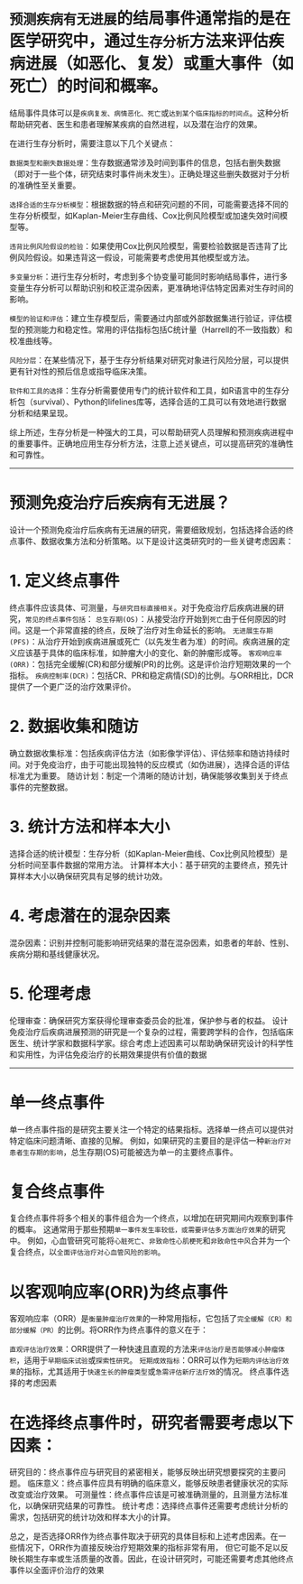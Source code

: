 # `预测疾病有无进展`的结局事件通常指的是在医学研究中，通过`生存分析`方法来评估疾病进展（如恶化、复发）或重大事件（如死亡）的时间和概率。

结局事件具体可以是`疾病复发、病情恶化、死亡`或`达到某个临床指标的时间点`。这种分析帮助研究者、医生和患者理解某疾病的自然进程，以及潜在治疗的效果。

在进行生存分析时，需要注意以下几个关键点：

`数据类型和删失数据处理`：生存数据通常涉及时间到事件的信息，包括右删失数据（即对于一些个体，研究结束时事件尚未发生）。正确处理这些删失数据对于分析的准确性至关重要。

`选择合适的生存分析模型`：根据数据的特点和研究问题的不同，可能需要选择不同的生存分析模型，如Kaplan-Meier生存曲线、Cox比例风险模型或加速失效时间模型等。

`违背比例风险假设的检验`：如果使用Cox比例风险模型，需要检验数据是否违背了比例风险假设。如果违背这一假设，可能需要考虑使用其他模型或方法。

`多变量分析`：进行生存分析时，考虑到多个协变量可能同时影响结局事件，进行多变量生存分析可以帮助识别和校正混杂因素，更准确地评估特定因素对生存时间的影响。

`模型的验证和评估`：建立生存模型后，需要通过内部或外部数据集进行验证，评估模型的预测能力和稳定性。常用的评估指标包括C统计量（Harrell的不一致指数）和校准曲线等。

`风险分层`：在某些情况下，基于生存分析结果对研究对象进行风险分层，可以提供更有针对性的预后信息或指导临床决策。

`软件和工具的选择`：生存分析需要使用专门的统计软件和工具，如R语言中的生存分析包（survival）、Python的lifelines库等，选择合适的工具可以有效地进行数据分析和结果呈现。

综上所述，生存分析是一种强大的工具，可以帮助研究人员理解和预测疾病进程中的重要事件。正确地应用生存分析方法，注意上述关键点，可以提高研究的准确性和可靠性。

-----------------------

# 预测免疫治疗后疾病有无进展？

设计一个预测免疫治疗后疾病有无进展的研究，需要细致规划，包括选择合适的终点事件、数据收集方法和分析策略。以下是设计这类研究时的一些关键考虑因素：

# 1. 定义终点事件
终点事件应该具体、可测量，与`研究目标直接相关`。对于免疫治疗后疾病进展的研究，`常见的终点事件包括`：
`总生存期(OS)`：从接受治疗开始到`死亡`由于任何原因的时间。这是一个非常直接的终点，反映了治疗对生命延长的影响。
`无进展生存期(PFS)`：从治疗开始到疾病进展或死亡（以先发生者为准）的时间。疾病进展的定义应该基于具体的临床标准，如肿瘤大小的变化、新的肿瘤形成等。
`客观响应率(ORR)`：包括完全缓解(CR)和部分缓解(PR)的比例。这是评价治疗短期效果的一个指标。
`疾病控制率(DCR)`：包括CR、PR和稳定病情(SD)的比例。与ORR相比，DCR提供了一个更广泛的治疗效果评价。
# 2. 数据收集和随访
确立数据收集标准：包括疾病评估方法（如影像学评估）、评估频率和随访持续时间。对于免疫治疗，由于可能出现独特的反应模式（如伪进展），选择合适的评估标准尤为重要。
随访计划：制定一个清晰的随访计划，确保能够收集到关于终点事件的完整数据。
# 3. 统计方法和样本大小
选择合适的统计模型：生存分析（如Kaplan-Meier曲线、Cox比例风险模型）是分析时间至事件数据的常用方法。
计算样本大小：基于研究的主要终点，预先计算样本大小以确保研究具有足够的统计功效。
# 4. 考虑潜在的混杂因素
混杂因素：识别并控制可能影响研究结果的潜在混杂因素，如患者的年龄、性别、疾病分期和基线健康状况。
# 5. 伦理考虑
伦理审查：确保研究方案获得伦理审查委员会的批准，保护参与者的权益。
设计免疫治疗后疾病进展预测的研究是一个复杂的过程，需要跨学科的合作，包括临床医生、统计学家和数据科学家。综合考虑上述因素可以帮助确保研究设计的科学性和实用性，为评估免疫治疗的长期效果提供有价值的数据

----------------------------------------
# 单一终点事件
单一终点事件指的是研究主要关注一个特定的结果指标。选择单一终点可以提供对特定临床问题清晰、直接的见解。
例如，如果研究的主要目的是评估一种`新治疗对患者生存期的影响`，总生存期(OS)可能被选为单一的主要终点事件。

# 复合终点事件
复合终点事件将多个相关的事件组合为一个终点，以增加在研究期间内观察到事件的概率。
这通常用于那些预期`单一事件发生率较低，或需要评估多方面治疗效果`的研究中。
例如，心血管研究可能将`心脏死亡`、`非致命性心肌梗死`和`非致命性中风`合并为一个复合终点，以`全面评估治疗对心血管风险的影响`。

# 以客观响应率(ORR)为终点事件
客观响应率（ORR）是`衡量肿瘤治疗效果`的一种常用指标，它包括了`完全缓解（CR）和部分缓解（PR）`的比例。将ORR作为终点事件的意义在于：

`直观评估治疗效果`：ORR提供了一种快速且直观的方法来`评估治疗是否能够减小肿瘤体积`，适用于`早期临床试验`或`探索性研究`。
`短期成效指标`：ORR可以作为`短期内评估治疗效果`的指标，尤其适用于`快速生长的肿瘤类型`或`急需评估新疗法疗效`的情况。
终点事件选择的考虑因素

# 在选择终点事件时，研究者需要考虑以下因素：
研究目的：终点事件应与研究目的紧密相关，能够反映出研究想要探究的主要问题。
临床意义：终点事件应具有明确的临床意义，能够反映患者健康状况的实际改变或治疗效果。
可测量性：终点事件应该是可被准确测量的，且测量方法标准化，以确保研究结果的可靠性。
统计考虑：选择终点事件还需要考虑统计分析的需求，包括研究的统计功效和样本大小的计算。

总之，是否选择ORR作为终点事件取决于研究的具体目标和上述考虑因素。在一些情况下，ORR作为直接反映治疗短期效果的指标非常有用，
但它可能不足以反映长期生存率或生活质量的改善。因此，在设计研究时，可能还需要考虑其他终点事件以全面评价治疗的效果
